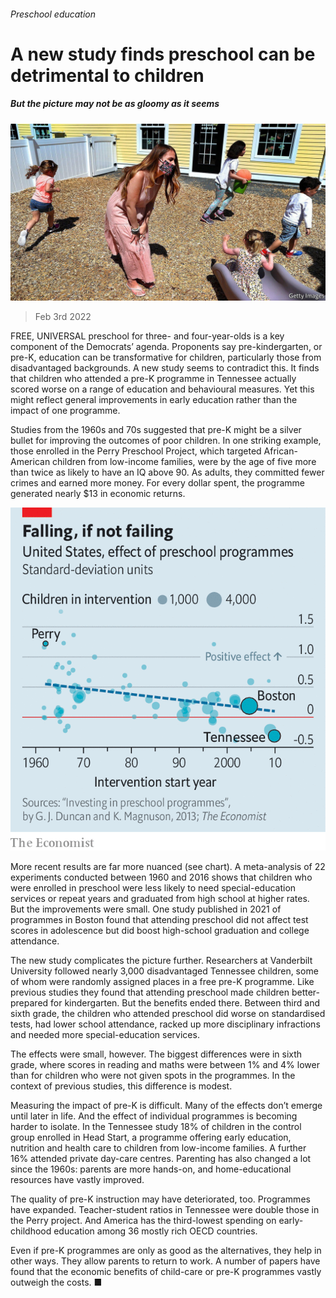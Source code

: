 ###### Preschool education

# A new study finds preschool can be detrimental to children 

##### But the picture may not be as gloomy as it seems 

![image](images/20220205_usp503.jpg) 

> Feb 3rd 2022 

FREE, UNIVERSAL preschool for three- and four-year-olds is a key component of the Democrats’ agenda. Proponents say pre-kindergarten, or pre-K, education can be transformative for children, particularly those from disadvantaged backgrounds. A new study seems to contradict this. It finds that children who attended a pre-K programme in Tennessee actually scored worse on a range of education and behavioural measures. Yet this might reflect general improvements in early education rather than the impact of one programme.

Studies from the 1960s and 70s suggested that pre-K might be a silver bullet for improving the outcomes of poor children. In one striking example, those enrolled in the Perry Preschool Project, which targeted African-American children from low-income families, were by the age of five more than twice as likely to have an IQ above 90. As adults, they committed fewer crimes and earned more money. For every dollar spent, the programme generated nearly $13 in economic returns.

![image](images/20220205_USC191.png) 


More recent results are far more nuanced (see chart). A meta-analysis of 22 experiments conducted between 1960 and 2016 shows that children who were enrolled in preschool were less likely to need special-education services or repeat years and graduated from high school at higher rates. But the improvements were small. One study published in 2021 of programmes in Boston found that attending preschool did not affect test scores in adolescence but did boost high-school graduation and college attendance.


The new study complicates the picture further. Researchers at Vanderbilt University followed nearly 3,000 disadvantaged Tennessee children, some of whom were randomly assigned places in a free pre-K programme. Like previous studies they found that attending preschool made children better-prepared for kindergarten. But the benefits ended there. Between third and sixth grade, the children who attended preschool did worse on standardised tests, had lower school attendance, racked up more disciplinary infractions and needed more special-education services.

The effects were small, however. The biggest differences were in sixth grade, where scores in reading and maths were between 1% and 4% lower than for children who were not given spots in the programmes. In the context of previous studies, this difference is modest.

Measuring the impact of pre-K is difficult. Many of the effects don’t emerge until later in life. And the effect of individual programmes is becoming harder to isolate. In the Tennessee study 18% of children in the control group enrolled in Head Start, a programme offering early education, nutrition and health care to children from low-income families. A further 16% attended private day-care centres. Parenting has also changed a lot since the 1960s: parents are more hands-on, and home-educational resources have vastly improved.

The quality of pre-K instruction may have deteriorated, too. Programmes have expanded. Teacher-student ratios in Tennessee were double those in the Perry project. And America has the third-lowest spending on early-childhood education among 36 mostly rich OECD countries.

Even if pre-K programmes are only as good as the alternatives, they help in other ways. They allow parents to return to work. A number of papers have found that the economic benefits of child-care or pre-K programmes vastly outweigh the costs. ■

